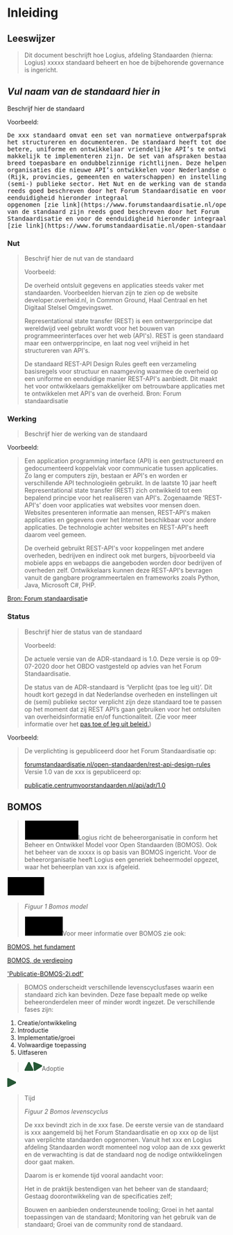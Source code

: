 # Inleiding

## Leeswijzer

> Dit document beschrijft hoe Logius, afdeling Standaarden (hierna:
> Logius) xxxxx standaard beheert en hoe de bijbehorende governance is
> ingericht.

## _Vul naam van de standaard hier in_

Beschrijf hier de standaard

Voorbeeld:

<pre class="example">
De xxx standaard omvat een set van normatieve ontwerpafspraken voor
het structureren en documenteren. De standaard heeft tot doel om
betere, uniforme en ontwikkelaar vriendelijke API’s te ontwikkelen die
makkelijk te implementeren zijn. De set van afspraken bestaat uit
breed toepasbare en ondubbelzinnige richtlijnen. Deze helpen
organisaties die nieuwe API’s ontwikkelen voor Nederlandse overheden
(Rijk, provincies, gemeenten en waterschappen) en instellingen uit de
(semi-) publieke sector. Het Nut en de werking van de standaard zijn
reeds goed beschreven door het Forum Standaardisatie en voor de
eenduidigheid hieronder integraal
opgenomen [<span class="underline">zie link</span>](https://www.forumstandaardisatie.nl/open-standaarden/rest-api-design-rules):
van de standaard zijn reeds goed beschreven door het Forum
Standaardisatie en voor de eenduidigheid hieronder integraal opgenomen
[<span class="underline">zie link</span>](https://www.forumstandaardisatie.nl/open-standaarden/rest-api-design-rules):
</pre>

### Nut

> Beschrijf hier de nut van de standaard
>
> Voorbeeld:
>
> De overheid ontsluit gegevens en applicaties steeds vaker met
> standaarden. Voorbeelden hiervan zijn te zien op de website
> developer.overheid.nl, in Common Ground, Haal Centraal en het Digitaal
> Stelsel Omgevingswet.
>
> Representational state transfer (REST) is een ontwerpprincipe dat
> wereldwijd veel gebruikt wordt voor het bouwen van
> programmeerinterfaces over het web (API's). REST is geen standaard
> maar een ontwerpprincipe, en laat nog veel vrijheid in het
> structureren van API's.
>
> De standaard REST-API Design Rules geeft een verzameling basisregels
> voor structuur en naamgeving waarmee de overheid op een uniforme en
> eenduidige manier REST-API's aanbiedt. Dit maakt het voor
> ontwikkelaars gemakkelijker om betrouwbare applicaties met te
> ontwikkelen met API's van de overheid. Bron: Forum standaardisatie

### Werking

> Beschrijf hier de werking van de standaard

Voorbeeld:

> Een application programming interface (API) is een gestructureerd en
> gedocumenteerd koppelvlak voor communicatie tussen applicaties. Zo
> lang er computers zijn, bestaan er API's en worden er verschillende
> API technologieën gebruikt. In de laatste 10 jaar heeft
> Representational state transfer (REST) zich ontwikkeld tot een
> bepalend principe voor het realiseren van API's. Zogenaamde
> ‘REST-API's’ doen voor applicaties wat websites voor mensen doen.
> Websites presenteren informatie aan mensen, REST-API's maken
> applicaties en gegevens over het Internet beschikbaar voor andere
> applicaties. De technologie achter websites en REST-API's heeft daarom
> veel gemeen.
>
> De overheid gebruikt REST-API's voor koppelingen met andere overheden,
> bedrijven en indirect ook met burgers, bijvoorbeeld via mobiele apps
> en webapps die aangeboden worden door bedrijven of overheden zelf.
> Ontwikkelaars kunnen deze REST-API's bevragen vanuit de gangbare
> programmeertalen en frameworks zoals Python, Java, Microsoft C\#, PHP.

<span class="underline">[Bron: Forum
standaardisati](https://www.forumstandaardisatie.nl/open-standaarden/rest-api-design-rules)e</span>

### Status

> Beschrijf hier de status van de standaard
>
> Voorbeeld:
>
> De actuele versie van de ADR-standaard is 1.0. Deze versie is op
> 09-07-2020 door het OBDO vastgesteld op advies van het Forum
> Standaardisatie.
>
> De status van de ADR-standaard is ‘Verplicht (pas toe leg uit)’. Dit
> houdt kort gezegd in dat Nederlandse overheden en instellingen uit de
> (semi) publieke sector verplicht zijn deze standaard toe te passen op
> het moment dat zij REST API’s gaan gebruiken voor het ontsluiten van
> overheidsinformatie en/of functionaliteit. (Zie voor meer informatie
> over het [<span class="underline">pas toe of leg uit
> beleid</span>.](https://www.forumstandaardisatie.nl/node/229))

Voorbeeld:

> De verplichting is gepubliceerd door het Forum Standaardisatie op:
>
> [<span class="underline">forumstandaardisatie.nl/open-standaarden/rest-api-design-rules</span>](https://www.forumstandaardisatie.nl/open-standaarden/rest-api-design-rules)
> Versie 1.0 van de xxx is gepubliceerd op:
>
> [<span class="underline">publicatie.centrumvoorstandaarden.nl/api/adr/1.0</span>](https://publicatie.centrumvoorstandaarden.nl/api/adr/1.0)

## BOMOS

> ![](./media/image3.png)Logius richt de beheerorganisatie in conform
> het Beheer en Ontwikkel Model voor Open Standaarden (BOMOS). Ook het
> beheer van de xxxxx is op basis van BOMOS ingericht. Voor de
> beheerorganisatie heeft Logius een generiek beheermodel opgezet, waar
> het beheerplan van xxx is afgeleid.

![](./media/image1.png)

> *Figuur 1 Bomos model*
>
> ![](./media/image5.png)Voor meer informatie over BOMOS zie ook:

[<span class="underline">BOMOS, het
fundament</span>](https://gitdocumentatie.logius.nl/publicatie/bomos/fundament/)

[<span class="underline">BOMOS, de
verdieping</span>](https://gitdocumentatie.logius.nl/publicatie/bomos/verdieping/)

[<span class="underline">'Publicatie-BOMOS-2i.pdf'</span>](https://www.forumstandaardisatie.nl/sites/default/files/BFS/4-basisinformatie/publicaties/Publicatie-BOMOS-2i.pdf)

> BOMOS onderscheidt verschillende levenscyclusfases waarin een
> standaard zich kan bevinden. Deze fase bepaalt mede op welke
> beheeronderdelen meer of minder wordt ingezet. De verschillende fases
> zijn:

1.  Creatie/ontwikkeling
2.  Introductie
3.  Implementatie/groei
4.  Volwaardige toepassing
5.  Uitfaseren

> ![](./media/image7.png)![](./media/image8.png)Adoptie

![](./media/image10.png)

> Tijd
>
> *Figuur 2 Bomos levenscyclus*
>
> De xxx bevindt zich in de xxx fase. De eerste versie van de standaard
> is xxx aangemeld bij het Forum Standaardisatie en op xxx op de lijst
> van verplichte standaarden opgenomen. Vanuit het xxx en Logius
> afdeling Standaarden wordt momenteel nog volop aan de xxx gewerkt en
> de verwachting is dat de standaard nog de nodige ontwikkelingen door
> gaat maken.
>
> Daarom is er komende tijd vooral aandacht voor:
>
> Het in de praktijk bestendigen van het beheer van de standaard;
> Gestaag doorontwikkeling van de specificaties zelf;
>
> Bouwen en aanbieden ondersteunende tooling; Groei in het aantal
> toepassingen van de standaard; Monitoring van het gebruik van de
> standaard; Groei van de community rond de standaard.
